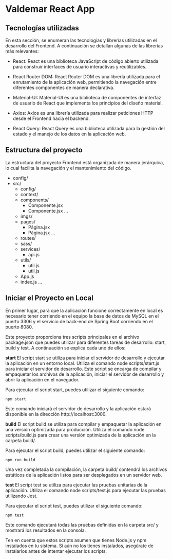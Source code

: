 # Valdemar React App

## Tecnologías utilizadas

En esta sección, se enumeran las tecnologías y librerías utilizadas en el desarrollo del Frontend. A continuación se detallan algunas de las librerías más relevantes:

- React: React es una biblioteca JavaScript de código abierto utilizada para construir interfaces de usuario interactivas y reutilizables.

- React Router DOM: React Router DOM es una librería utilizada para el enrutamiento de la aplicación web, permitiendo la navegación entre diferentes componentes de manera declarativa.

- Material-UI: Material-UI es una biblioteca de componentes de interfaz de usuario de React que implementa los principios del diseño material.

- Axios: Axios es una librería utilizada para realizar peticiones HTTP desde el Frontend hacia el backend.

- React Query: React Query es una biblioteca utilizada para la gestión del estado y el manejo de los datos en la aplicación web.

## Estructura del proyecto

La estructura del proyecto Frontend está organizada de manera jerárquica, lo cual facilita la navegación y el mantenimiento del código.

- config/
- src/
  - config/
  - context/
  - components/
    - Componente.jsx
    - Componente.jsx
    …
  - imgs/
  - pages/
    - Página.jsx
    - Página.jsx
    …
  - routes/
  - sass/
  - services/
    - api.js
  - utils/
    - util.js
    - util.js
  - App.js
  - index.js
  ...

## Iniciar el Proyecto en Local

En primer lugar, para que la aplicación funcione correctamente en local es necesario tener corriendo en el equipo la base de datos de MySQL en el puerto 3306 y el servicio de back-end de Spring Boot corriendo en el puerto 8080.

Este proyecto proporciona tres scripts principales en el archivo package.json que puedes utilizar para diferentes tareas de desarrollo: start, build y test. A continuación se explica cada uno de ellos:

**start**
El script start se utiliza para iniciar el servidor de desarrollo y ejecutar la aplicación en un entorno local. Utiliza el comando node scripts/start.js para iniciar el servidor de desarrollo. Este script se encarga de compilar y empaquetar los archivos de la aplicación, iniciar el servidor de desarrollo y abrir la aplicación en el navegador.

Para ejecutar el script start, puedes utilizar el siguiente comando:

`npm start`


Este comando iniciará el servidor de desarrollo y la aplicación estará disponible en la dirección http://localhost:3000.

**build**
El script build se utiliza para compilar y empaquetar la aplicación en una versión optimizada para producción. Utiliza el comando node scripts/build.js para crear una versión optimizada de la aplicación en la carpeta build/.

Para ejecutar el script build, puedes utilizar el siguiente comando:

`npm run build`


Una vez completada la compilación, la carpeta build/ contendrá los archivos estáticos de la aplicación listos para ser desplegados en un servidor web.

**test**
El script test se utiliza para ejecutar las pruebas unitarias de la aplicación. Utiliza el comando node scripts/test.js para ejecutar las pruebas utilizando Jest.

Para ejecutar el script test, puedes utilizar el siguiente comando:

`npm test`


Este comando ejecutará todas las pruebas definidas en la carpeta src/ y mostrará los resultados en la consola.

Ten en cuenta que estos scripts asumen que tienes Node.js y npm instalados en tu sistema. Si aún no los tienes instalados, asegúrate de instalarlos antes de intentar ejecutar los scripts.

